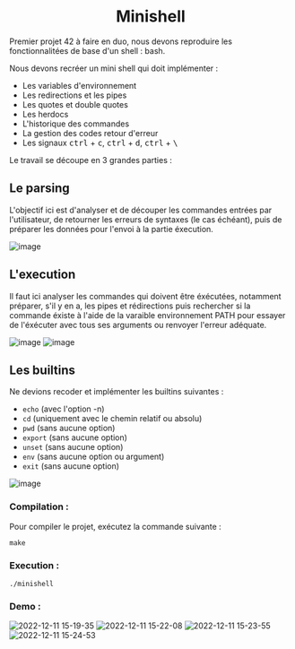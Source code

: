 <h1 align="center">Minishell</h1>

Premier projet 42 à faire en duo, nous devons reproduire les fonctionnalitées de base d'un shell : bash.

Nous devons recréer un mini shell qui doit implémenter :

- Les variables d'environnement
- Les redirections et les pipes
- Les quotes et double quotes
- Les herdocs
- L'historique des commandes
- La gestion des codes retour d'erreur
- Les signaux <kbd>ctrl</kbd> +  <kbd>c</kbd>, <kbd>ctrl</kbd> +  <kbd>d</kbd>, <kbd>ctrl</kbd> + <kbd> \ </kbd>

Le travail se découpe en 3 grandes parties :

<h2 align="left">Le parsing</h2>

L'objectif ici est d'analyser et de découper les commandes entrées par l'utilisateur, de retourner les erreurs de syntaxes (le cas échéant), puis de préparer les données pour l'envoi à la partie éxecution.

![image](https://user-images.githubusercontent.com/49345674/206907247-f69ff28b-985c-491d-8184-ef4147d0613e.png)

<h2 align="left">L'execution</h2>

Il faut ici analyser les commandes qui doivent être éxécutées, notamment préparer, s'il y en a, les pipes et rédirections puis rechercher si la commande éxiste à l'aide de la varaible environnement PATH pour essayer de l'éxécuter avec tous ses arguments ou renvoyer l'erreur adéquate.

![image](https://user-images.githubusercontent.com/49345674/206907622-7ede78d7-da42-45f6-a979-8b0cc2317abd.png)
![image](https://user-images.githubusercontent.com/49345674/206910263-5ce9b5b8-4d4a-427c-86f9-3452b51d3aa4.png)

<h2 align="left">Les builtins</h2>
Ne devions recoder et implémenter les builtins suivantes :

- `echo` (avec l'option -n)
- `cd` (uniquement avec le chemin relatif ou absolu)
- `pwd` (sans aucune option)
- `export` (sans aucune option)
- `unset` (sans aucune option)
- `env` (sans aucune option ou argument)
- `exit` (sans aucune option)

![image](https://user-images.githubusercontent.com/49345674/206907930-77516d62-a503-4b16-907a-bb24a1795170.png)

### Compilation :

Pour compiler le projet, exécutez la commande suivante :

```
make
```

### Execution :

```
./minishell
```

### Demo :
![2022-12-11 15-19-35](https://user-images.githubusercontent.com/49345674/206909462-cfa7ed08-981c-4f39-a496-68a0df8d9ab6.gif)
![2022-12-11 15-22-08](https://user-images.githubusercontent.com/49345674/206909465-0c02661d-37f7-4fd6-90cc-414989a21884.gif)
![2022-12-11 15-23-55](https://user-images.githubusercontent.com/49345674/206909467-bba10126-ac87-495b-922f-3620ac340088.gif)
![2022-12-11 15-24-53](https://user-images.githubusercontent.com/49345674/206909470-756fba27-5177-4dae-93c2-4eba883c8695.gif)


